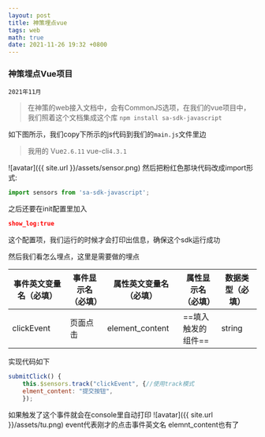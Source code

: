```yaml
---
layout: post
title: 神策埋点vue
tags: web
math: true
date: 2021-11-26 19:32 +0800
---
```


### 神策埋点Vue项目
`2021年11月`
> 在神策的web接入文档中，会有CommonJS选项，在我们的vue项目中，我们照着这个文档集成这个库
`npm install sa-sdk-javascript`

如下图所示，我们copy下所示的js代码到我们的`main.js`文件里边
> 我用的 Vue`2.6.11`  vue-cli`4.3.1`

![avatar]({{ site.url }}/assets/sensor.png)
然后把粉红色那块代码改成import形式:

```js
import sensors from 'sa-sdk-javascript';
```
之后还要在init配置里加入

```json
show_log:true
```
这个配置项，我们运行的时候才会打印出信息，确保这个sdk运行成功

然后我们看怎么埋点，这里是需要做的埋点

| 事件英文变量名（必填）| 事件显示名（必填）| 属性英文变量名（必填）|属性显示名（必填）| 数据类型（必填）|
| ----------- | ----------- | ----------- | ----------- | ----------- |
| clickEvent | 页面点击 | element_content|==填入触发的组件==| string|
实现代码如下

```js
submitClick() {
    this.$sensors.track("clickEvent", {//使用track模式
    elment_content: "提交按钮",
    });
```
如果触发了这个事件就会在console里自动打印
![avatar]({{ site.url }}/assets/tu.png)
event代表刚才的点击事件英文名
elemnt_content也有了

